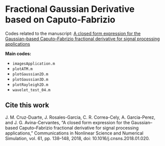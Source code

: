 # Fractional Gaussian Derivative based on Caputo-Fabrizio
Codes related to the manuscript: [A closed form expression for the Gaussian–based Caputo–Fabrizio fractional derivative for signal processing applications](https://www.sciencedirect.com/science/article/abs/pii/S100757041830025X)

**Main codes:**
* `imagesApplication.m`
* `plotATM.m`
* `plotGaussian2D.m`
* `plotGaussian3D.m`
* `plotRayleigh2D.m`
* `wavelet_test_04.m`


## Cite this work
J. M. Cruz-Duarte, J. Rosales-Garcia, C. R. Correa-Cely, A. Garcia-Perez, and J. G. Avina-Cervantes, “A closed form expression for the Gaussian–based Caputo–Fabrizio fractional derivative for signal processing applications,” Communications in Nonlinear Science and Numerical Simulation, vol. 61, pp. 138–148, 2018, doi: 10.1016/j.cnsns.2018.01.020.